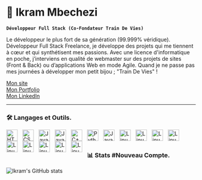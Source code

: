 # 🐢 Ikram Mbechezi

**`Développeur Full Stack (Co-Fondateur Train De Vies)`**

Le développeur le plus fort de sa génération (99.999% véridique). Développeur Full Stack Freelance, je développe des projets qui me tiennent à cœur et qui synthétisent mes passions. Avec une licence d'informatique en poche, j’interviens en qualité de webmaster sur des projets de sites (Front & Back) ou d’applications Web en mode Agile. Quand je ne passe pas mes journées à développer mon petit bijou ; "Train De Vies" !

<div align="left">
	<a href="https://traindevies.com" target="_blank">Mon site</a><br>
	<a href="https://mbechezi.website" target="_blank">Mon Portfolio</a><br>
	<a href="https://fr.linkedin.com/in/ikram-mbechezi" target="_blank">Mon LinkedIn</a>
</div>

---

### 🛠️ Langages et Outils.
<div>
	<img align="left" alt="HTML" width="30px" style="padding-right:10px;" src="https://cdn.jsdelivr.net/gh/devicons/devicon/icons/html5/html5-plain.svg" />
	<img align="left" alt="CSS" width="30px" style="padding-right:10px;" src="https://cdn.jsdelivr.net/gh/devicons/devicon/icons/css3/css3-plain.svg" />
	<img align="left" alt="JavaScript" width="30px" style="padding-right:10px;" src="https://cdn.jsdelivr.net/gh/devicons/devicon/icons/javascript/javascript-plain.svg" />
	<img align="left" alt="JavaScript" width="30px" style="padding-right:10px;" src="https://cdn.jsdelivr.net/gh/devicons/devicon/icons/php/php-plain.svg" />
	<img align="left" alt="C++" width="30px" style="padding-right:10px;" src="https://cdn.jsdelivr.net/gh/devicons/devicon/icons/cplusplus/cplusplus-line.svg" />
	<img align="left" alt="Python" width="30px" style="padding-right:10px;" src="https://cdn.jsdelivr.net/gh/devicons/devicon/icons/python/python-plain.svg" />
	<img align="left" alt="Java" width="30px" style="padding-right:10px;" src="https://cdn.jsdelivr.net/gh/devicons/devicon/icons/java/java-original.svg"/>
	<img align="left" alt="Linux" width="30px" style="padding-right:10px;" src="https://cdn.jsdelivr.net/gh/devicons/devicon/icons/linux/linux-original.svg" />
	<img align="left" alt="Linux" width="30px" style="padding-right:10px;" src="https://cdn.jsdelivr.net/gh/devicons/devicon/icons/wordpress/wordpress-plain.svg" />
	<img align="left" alt="Linux" width="30px" style="padding-right:10px;" src="https://cdn.jsdelivr.net/gh/devicons/devicon/icons/figma/figma-original.svg" />
	<img align="left" alt="Linux" width="30px" style="padding-right:10px;" src="https://cdn.jsdelivr.net/gh/devicons/devicon/icons/blender/blender-original.svg" />
	<img align="left" alt="Linux" width="30px" style="padding-right:10px;" src="https://cdn.jsdelivr.net/gh/devicons/devicon/icons/arduino/arduino-original.svg" />
	<img align="left" alt="Linux" width="30px" style="padding-right:10px;" src="https://cdn.jsdelivr.net/gh/devicons/devicon/icons/aftereffects/aftereffects-plain.svg" />
	<img align="left" alt="Linux" width="30px" style="padding-right:10px;" src="https://cdn.jsdelivr.net/gh/devicons/devicon/icons/photoshop/photoshop-plain.svg" />
	<img align="left" alt="Linux" width="30px" style="padding-right:10px;" src="https://cdn.jsdelivr.net/gh/devicons/devicon/icons/illustrator/illustrator-line.svg" />
	<img align="left" alt="Linux" width="30px" style="padding-right:10px;" src="https://cdn.jsdelivr.net/gh/devicons/devicon/icons/arduino/arduino-original.svg" />
</div>
<br/>
<br>

### 📊 Stats \#Nouveau Compte.

![Ikram's GitHub stats](https://github-readme-stats.vercel.app/api?username=ikrammbz&show_icons=true&theme=gruvbox)

#
